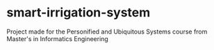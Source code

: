 # smart-irrigation-system
Project made for the Personified and Ubiquitous Systems course from Master's in Informatics Engineering
